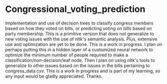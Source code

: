 # Congressional_voting_prediction
Implementation and use of decision trees to classify congress members based on how they voted on bills, or predicting voting on bills based on party membership. This is a primitive version that does not generalize to new voting issues with the use of nltk's semantic analysis. Plus, extensive use and optimization are yet to be done. This is a work in progress.
I plan on perhaps putting this in a hidden layer of a customized neural network to optimize the minimum number of people required to make a classification/non-decision/leaf node.
Then I plan on using nltk's tools to generalize to other issues based on the issues in the bills pertaining to congress_data.csv.
This is a work in progress and is part of my learning, so any input would be gladly appreciated. Thanks.
